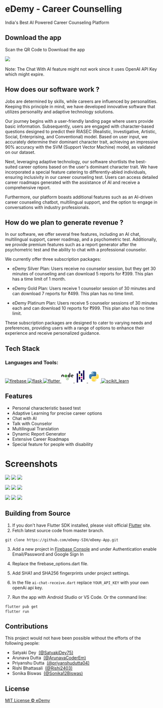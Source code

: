 # eDemy - Career Counselling

India's Best AI Powered Career Counseling Platform

## Download the app

Scan the QR Code to Download the app

<img src="https://i.postimg.cc/HkTnNwDC/e-Demy-qr-code.png" height="300px">

Note: The Chat With AI feature might not work since it uses OpenAI API Key which might expire.

## How does our software work ?

Jobs are determined by skills, while careers are influenced by personalities. Keeping this principle in mind, we have developed innovative software that utilizes personality and adaptive technology solutions.

Our journey begins with a user-friendly landing page where users provide basic information. Subsequently, users are engaged with character-based questions designed to predict their RIASEC (Realistic, Investigative, Artistic, Social, Enterprising, and Conventional) model. Based on user input, we accurately determine their dominant character trait, achieving an impressive 90% accuracy with the SVM (Support Vector Machine) model, as validated on our dataset.

Next, leveraging adaptive technology, our software shortlists the best-suited career options based on the user's dominant character trait. We have incorporated a special feature catering to differently-abled individuals, ensuring inclusivity in our career counseling test. Users can access detailed career roadmaps generated with the assistance of AI and receive a comprehensive report.

Furthermore, our platform boasts additional features such as an AI-driven career counseling chatbot, multilingual support, and the option to engage in conversations with industry professionals.

## How do we plan to generate revenue ?

In our software, we offer several free features, including an AI chat, multilingual support, career roadmap, and a psychometric test. Additionally, we provide premium features such as a report generator after the psychometric test and the ability to chat with a professional counselor.

We currently offer three subscription packages:

* eDemy Silver Plan: Users receive no counselor session, but they get 30 minutes of counseling and can download 5 reports for ₹399. This plan has a time limit of 1 month.

* eDemy Gold Plan: Users receive 1 counselor session of 30 minutes and can download 7 reports for ₹499. This plan has no time limit.

* eDemy Platinum Plan: Users receive 5 counselor sessions of 30 minutes each and can download 10 reports for ₹999. This plan also has no time limit.

These subscription packages are designed to cater to varying needs and preferences, providing users with a range of options to enhance their experience and receive personalized guidance.
## Tech Stack

<h3 align="left">Languages and Tools:</h3>
<p align="left"> <a href="https://firebase.google.com/" target="_blank" rel="noreferrer"> <img src="https://www.vectorlogo.zone/logos/firebase/firebase-icon.svg" alt="firebase" width="40" height="40"/> </a> <a href="https://flask.palletsprojects.com/" target="_blank" rel="noreferrer"> <img src="https://www.vectorlogo.zone/logos/pocoo_flask/pocoo_flask-icon.svg" alt="flask" width="40" height="40"/> </a> <a href="https://flutter.dev" target="_blank" rel="noreferrer"> <img src="https://www.vectorlogo.zone/logos/flutterio/flutterio-icon.svg" alt="flutter" width="40" height="40"/> </a> <a href="https://nodejs.org" target="_blank" rel="noreferrer"> <img src="https://raw.githubusercontent.com/devicons/devicon/master/icons/nodejs/nodejs-original-wordmark.svg" alt="nodejs" width="40" height="40"/> </a> <a href="https://pandas.pydata.org/" target="_blank" rel="noreferrer"> <img src="https://raw.githubusercontent.com/devicons/devicon/2ae2a900d2f041da66e950e4d48052658d850630/icons/pandas/pandas-original.svg" alt="pandas" width="40" height="40"/> </a> <a href="https://www.python.org" target="_blank" rel="noreferrer"> <img src="https://raw.githubusercontent.com/devicons/devicon/master/icons/python/python-original.svg" alt="python" width="40" height="40"/> </a> <a href="https://scikit-learn.org/" target="_blank" rel="noreferrer"> <img src="https://upload.wikimedia.org/wikipedia/commons/0/05/Scikit_learn_logo_small.svg" alt="scikit_learn" width="40" height="40"/> </a> </p>



## Features

- Personal characteristic based test
- Adaptive Learning for precise career options
- Chat with AI
- Talk with Counselor
- Multilingual Translation
- Dynamic Report Generator
- Extensive Career Roadmaps
- Special feature for people with disability

# Screenshots

<img src="https://i.postimg.cc/65k1ChrW/Screenshot-20231226-123826.jpg" width="32%"> <img src="https://i.postimg.cc/Wb6Hq2np/aedb5700-55a0-4afc-bc35-a97288f3c301.jpg" width="32%">  <img src="https://i.postimg.cc/1tBQKp0X/6c36a932-95c2-4090-bc7d-fb7b735088df.jpg" width="32%"> 

<img src="https://i.postimg.cc/L5JzVVd3/900e96d6-39c2-4075-8521-8fa5f7023b22.jpg" width="32%"> <img src="https://i.postimg.cc/Kzp0j7cy/Screenshot-20231226-124013.jpg" width="32%">  <img src="https://i.postimg.cc/wvjW94pV/Screenshot-20231226-124040.jpg" width="32%"> 

<img src="https://i.postimg.cc/FKmWBsCw/Screenshot-20231226-124125.jpg" width="32%"> <img src="https://i.postimg.cc/zGT27R7n/Screenshot-20231226-124349.jpg" width="32%">  <img src="https://i.postimg.cc/cJm9yyVC/Screenshot-20231226-124511.jpg" width="32%"> 


## Building from Source

1. If you don't have Flutter SDK installed, please visit official [Flutter](https://flutter.dev/) site.
2. Fetch latest source code from master branch.

```
git clone https://github.com/eDemy-SIH/eDemy-App.git
```

3. Add a new project in [Firebase Console](https://console.firebase.google.com/) and under Authentication enable Email/Password and Google Sign In
   
4. Replace the firebase_options.dart file.

5. Add SHA1 and SHA256 fingerprints under project settings.

6.  In the file ``` ai-chat-receive.dart ``` replace ```YOUR_API_KEY``` with your own openAi api key.

7. Run the app with Android Studio or VS Code. Or the command line:
```
flutter pub get
flutter run
```

## Contributions

This project would not have been possible without the efforts of the following people:

- Satyaki Dey &nbsp;[(@SatyakiDey75)](https://github.com/SatyakiDey75)
- Arunava Dutta &nbsp;[(@ArunavaCoderEm)](https://github.com/ArunavaCoderEm)
- Priyanshu Dutta &nbsp;[(@priyanshudutta04)](https://github.com/priyanshudutta04)
- Rishi Bhattasali &nbsp;[(@Rishi2403)](https://github.com/Rishi2403)
- Sonika Biswas &nbsp;[(@Sonika12Biswas)](https://github.com/Sonika12Biswas)



## License

[MIT License © eDemy](https://github.com/eDemy-SIH/eDemy-App/blob/main/LICENSE)





